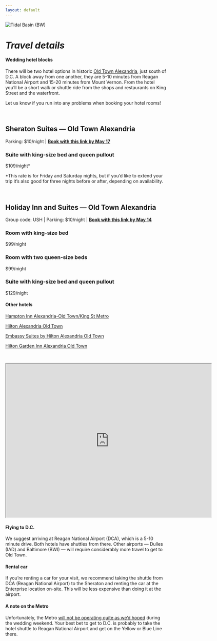 ```yaml
---
layout: default
---
```


![Tidal Basin (BW)](../assets/images/IMG_6678.jpg)

# _Travel details_

#### Wedding hotel blocks
There will be two hotel options in historic [Old Town Alexandria](https://www.visitalexandriava.com/old-town-alexandria/), just south of D.C. A block away from one another, they are 5-10 minutes from Reagan National Airport and 15-20 minutes from Mount Vernon. From the hotel you’ll be a short walk or shuttle ride from the shops and restaurants on King Street and the waterfront.

Let us know if you run into any problems when booking your hotel rooms!

&nbsp;

## Sheraton Suites — Old Town Alexandria
Parking: $10/night | [**Book with this link by May 17**](https://www.marriott.com/event-reservations/reservation-link.mi?id=1543516969667&key=GRP&app=resvlink)

### Suite with king-size bed and queen pullout
$109/night*

*This rate is for Friday and Saturday nights, but if you’d like to extend your trip it’s also good for three nights before or after, depending on availability.


&nbsp;

## Holiday Inn and Suites — Old Town Alexandria
Group code: USH | Parking: $10/night | [**Book with this link by May 14**](https://www.holidayinn.com/redirect?path=rates&brandCode=HI&localeCode=en&regionCode=1&hotelCode=axehd&checkInDate=14&checkInMonthYear=052019&checkOutDate=16&checkOutMonthYear=052019&_PMID=99801505&GPC=USH&viewfullsite=true)

### Room with king-size bed
$99/night

### Room with two queen-size beds
$99/night

### Suite with king-size bed and queen pullout
$129/night


<!--Once you’ve booked your hotel, check out our suggestions for [things to do while you’re visiting D.C.](LINK)-->


#### Other hotels

[Hampton Inn Alexandria-Old Town/King St Metro](https://hamptoninn3.hilton.com/en/hotels/virginia/hampton-inn-alexandria-old-town-king-st-metro-WASALHX/index.html)

[Hilton Alexandria Old Town](https://www3.hilton.com/en/hotels/virginia/hilton-alexandria-old-town-DCAOTHF/index.html)

[Embassy Suites by Hilton Alexandria Old Town](https://embassysuites3.hilton.com/en/hotels/virginia/embassy-suites-by-hilton-alexandria-old-town-WASOTES/index.html)

[Hilton Garden Inn Alexandria Old Town](https://hiltongardeninn3.hilton.com/en/hotels/virginia/hilton-garden-inn-alexandria-old-town-king-st-metro-DCAOLGI/index.html)

&nbsp;

<iframe src="https://www.google.com/maps/d/u/0/embed?mid=16dVJCFVTjAuBB9VuNTo0ey6SqtQ5lQcI" width="640" height="480"></iframe>

#### Flying to D.C. 
We suggest arriving at Reagan National Airport (DCA), which is a 5-10 minute drive. Both hotels have shuttles from there. Other airports — Dulles (IAD) and Baltimore (BWI) — will require considerably more travel to get to Old Town.


#### Rental car
If you’re renting a car for your visit, we recommend taking the shuttle from DCA (Reagan National Airport) to the Sheraton and renting the car at the Enterprise location on-site. This will be less expensive than doing it at the airport.

#### A note on the Metro

Unfortunately, the Metro [will not be operating quite as we’d hoped](https://www.washingtonpost.com/local/trafficandcommuting/metro-wants-to-rebuild-20-station-platforms-in-three-years-creating-safetrack-like-disruptions/2018/05/07/f7c19dcc-5164-11e8-abd8-265bd07a9859_story.html) during the wedding weekend. Your best bet to get to D.C. is probably to take the hotel shuttle to Reagan National Airport and get on the Yellow or Blue Line there.



